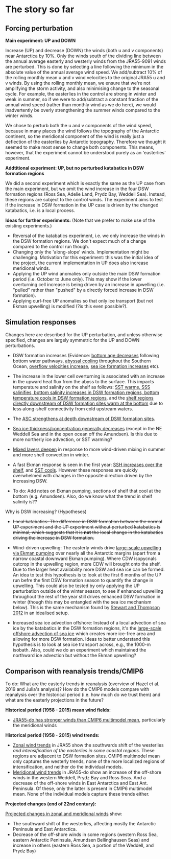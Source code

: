 # The story so far

## Forcing perturbation

**Main experiment: UP and DOWN**

Increase (UP) and decrease (DOWN) the winds (both u and v components) near Antarctica by 10%. Only the winds south of the dividing line between the annual average easterly and westerly winds from the JRA55-9091 winds are perturbed. This is done by selecting a line following the minimum in the absolute value of the annual average wind speed. We add/subtract 10% of the rolling monthly mean u and v wind velocities to the original JRA55 u and v winds. By using the rolling monthly mean, we ensure that we're not amplifying the storm activity, and also minimising change to the seasonal cycle. For example, the easterlies in the control are strong in winter and weak in summer, so if we were to add/subtract a constant fraction of the annual wind speed (rather than monthly wind as we do here), we would inadvertently be overly strengthening the summer winds compared to the winter winds.

We chose to perturb both the u and v components of the wind speed, because in many places the wind follows the topography of the Antarctic continent, so the meridional component of the wind is really just a deflection of the easterlies by Antarctic topography. Therefore we thought it seemed to make most sense to change both components. This means, however, that the experiment cannot be understood purely as an 'easterlies' experiment.

**Addtitional experiment: UP, but no perturbed katabatics in DSW formation regions**

We did a second experiment which is exactly the same as the UP case from the main experiment, but we omit the wind increase in the four DSW formation regions (Ross Sea, Adelie Land, Prydz Bay, Weddell Sea). Instead, these regions are subject to the control winds. The experiment aims to test if the increase in DSW formation in the UP case is driven by the changed katabatics, i.e. is a local process.

**Ideas for further experiments:** (Note that we prefer to make use of the existing experiments.)
  * Reversal of the katabatics experiment, i.e. we only increase the winds in the DSW formation regions. We don't expect much of a change compared to the control run though.
  * Changing only the 'along-slope' winds. Implementation might be challenging. Motivation for this experiment: this was the initial idea of the project, the current implementation in UP does also increase meridional winds.
  * Applying the UP wind anomalies only outside the main DSW formation period (i.e. October to June only). This may show if the lower overturning cell increase is being driven by an increase in upwelling (i.e. "pulled" rather than "pushed" by a directly forced increase in DSW formation).
  * Applying curl-free UP anomalies so that only ice transport (but not Ekman upwelling) is modified (?is this even possible?).

## Simulation responses

Changes here are described for the UP perturbation, and unless otherwise specified, changes are largely symmetric for the UP and DOWN perturbations.

  * DSW formation increases (Evidence: [bottom age decreases](https://github.com/adele157/easterlies-collaborative-project/issues/11#issuecomment-880288513) following bottom water pathways, [abyssal cooling](https://github.com/adele157/easterlies-collaborative-project/issues/4#issuecomment-875259285) throughout the Southern Ocean,  [overflow velocities increase](https://github.com/adele157/easterlies-collaborative-project/issues/7#issuecomment-876866344), [sea ice formation increases](https://github.com/adele157/easterlies-collaborative-project/issues/10#issuecomment-877990121) etc).
  
  * The increase in the lower cell overturning is associated with an increase in the upward heat flux from the abyss to the surface. This impacts temperature and salinity on the shelf as follows: [SST warms, SSS salinifies, bottom salinity increases in DSW formation regions, bottom temperature cools in DSW formation regions](https://github.com/adele157/easterlies-collaborative-project/issues/4#issuecomment-875259285), and the [shelf regions directly downstream of DSW formation sites warm at the bottom](https://github.com/adele157/easterlies-collaborative-project/issues/16#issuecomment-884591714) due to less along-shelf connectivity from cold upstream waters.
  
  * The [ASC strengthens at depth downstream of DSW formation sites](https://github.com/adele157/easterlies-collaborative-project/issues/7#issuecomment-876146351).
  
  * [Sea ice thickness/concentration generally decreases](https://github.com/adele157/easterlies-collaborative-project/issues/10#issuecomment-875248868) (except in the NE Weddell Sea and in the open ocean off the Amundsen). Is this due to more northerly ice advection, or SST warming?
  
  * [Mixed layers deepen](https://github.com/adele157/easterlies-collaborative-project/issues/14#issuecomment-877979016) in response to more wind-driven mixing in summer and more shelf convection in winter.
  
  * A fast Ekman response is seen in the first year: [SSH increases over the shelf](https://github.com/adele157/easterlies-collaborative-project/issues/23#issuecomment-893299741), and [SST cools](https://github.com/adele157/easterlies-collaborative-project/issues/4#issuecomment-880263337). However these responses are quickly overwhelmed with changes in the opposite direction driven by the increasing DSW.
  
  * To do: Add notes on Ekman pumping, sections of shelf that cool at the bottom (e.g. Amundsen). Also, do we know what the trend in shelf salinity is?? 

Why is DSW increasing? (Hypotheses)

  * <del>Local katabatics: The difference in DSW formation between the normal UP experiment and the UP experiment without perturbed katabatics is minimal, which suggests that it is **not** the local change in the katabatics driving the increase in DSW formation. 

  * Wind-driven upwelling: The easterly winds drive [large-scale upwelling via Ekman pumping](https://github.com/adele157/easterlies-collaborative-project/issues/20) over nearly all the Antarctic margins (apart from a narrow coastal downward Ekman pumping). Where CDW isopycnals outcrop in the upwelling region, more CDW will brought onto the shelf. Due to the larger heat availability more DSW and sea ice can be formed. An idea to test this hypothesis is to look at the first 6 months of the UP run befre the first DSW formation season to quantify the change in upwelling. This could also be tested by only applying the UP perturbation outside of the winter season, to see if enhanced upwelling throughout the rest of the year still drives enhanced DSW formation in winter (though this may be entangled with the sea ice mechanism below). This is the same mechanism found by [Stewart and Thompson 2012](https://agupubs.onlinelibrary.wiley.com/doi/full/10.1029/2012GL053099) in an idealised setup.

  * Increased sea ice advection offshore: Instead of a local advection of sea ice by the katabatics in the DSW formation regions, it's the [large-scale offshore advection of sea ice](https://github.com/adele157/easterlies-collaborative-project/issues/10) which creates more ice-free area and allowing for more DSW formation. Ideas to better understand this hypothesis is to look at sea ice transport across, e.g., the 1000-m isobath. Also, could we do an experiment which maintained the northward ice advection but without the Ekman upwelling?
 
 ## Comparison with reanalysis trends/CMIP6

To do: What are the easterly trends in reanalysis (overview of Hazel et al. 2019 and Julia's analysis)? How do the CMIP6 models compare with reanalysis over the historical period (i.e. how much do we trust them) and what are the easterly projections in the future?

**Historical period (1958 - 2015) mean wind fields:**
  * [JRA55-do has stronger winds than CMIP6 multimodel mean](https://github.com/adele157/easterlies-collaborative-project/issues/12#issuecomment-897213042), particularly the meridional winds 

**Historical period (1958 - 2015) wind trends:**
 *  [Zonal wind trends](https://github.com/adele157/easterlies-collaborative-project/issues/12#issuecomment-897213042) in JRA55 show the southwards shift of the westerlies *and intensification of the easterlies in some coastal regions*. These regions are adjacent to DSW formation sites. CMIP6 multimodel mean only captures the westerly trends, none of the more localized regions of intensification, and neither do the individual models.
 *  [Meridional wind trends](https://github.com/adele157/easterlies-collaborative-project/issues/12#issuecomment-897213042) in JRA55-do show an increase of the off-shore winds in the western Weddell, Prydz Bay and Ross Seas. And a decrease of the off-shore winds in East Antarctica and East Ant. Peninsula. Of these, only the latter is present in CMIP6 multimodel mean. None of the individual models capture these trends either.

**Projected changes (end of 22nd century):**

[Projected changes in zonal and meridional winds](https://github.com/adele157/easterlies-collaborative-project/issues/12#issuecomment-897282904) show:

  * The southward shift of the westerlies, affecting mostly the Antarctic Peninsula and East Antarctica.
  * Decrease of the off-shore winds in some regions (western Ross Sea, eastern Antarctic Peninsula, Amundsen Bellinghausen Seas) and increase in others (eastern Ross Sea, a portion of the Weddell, and Prydz Bay)
